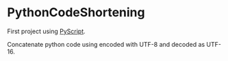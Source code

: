 # PythonCodeShortening
First project using [PyScript](https://pyscript.net/]).

Concatenate python code using encoded with UTF-8 and decoded as UTF-16.